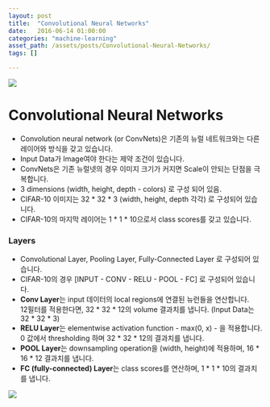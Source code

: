 ```yaml
---
layout: post
title:  "Convolutional Neural Networks"
date:   2016-06-14 01:00:00
categories: "machine-learning"
asset_path: /assets/posts/Convolutional-Neural-Networks/
tags: []

---
```


<div>
    <img src="{{ page.asset_path }}4ZSWD4L-e1436336191130.jpg" class="img-responsive img-rounded">
</div>

# Convolutional Neural Networks

* Convolution neural network (or ConvNets)은 기존의 뉴럴 네트워크와는 다른 레이어와 방식을 갖고 있습니다.
* Input Data가 Image여야 한다는 제약 조건이 있습니다.
* ConvNets은 기존 뉴럴넷의 경우 이미지 크기가 커지면 Scale이 안되는 단점을 극복합니다.
* 3 dimensions (width, height, depth - colors) 로 구성 되어 있음.
* CIFAR-10 이미지는 32 * 32 * 3 (width, height, depth 각각) 로 구성되어 있습니다.
* CIFAR-10의 마지막 레이어는 1 * 1 * 10으로서 class scores를 갖고 있습니다. 

### Layers

* Convolutional Layer, Pooling Layer, Fully-Connected Layer 로 구성되어 있습니다. 
* CIFAR-10의 경우  [INPUT - CONV - RELU - POOL - FC] 로 구성되어 있습니다.
* **Conv Layer**는 input 데이터의 local regions에 연결된 뉴런들을 연산합니다. <br>12필터를 적용한다면, 32 * 32 * 12의 volume 결과치를 냅니다. (Input Data는 32 * 32 * 3) 
* **RELU Layer**는 elementwise activation function - max(0, x) - 을 적용합니다. <br>0 값에서 thresholding 하며 32 * 32 * 12의 결과치를 냅니다. 
* **POOL Layer**는 downsampling operation을 (width, height)에 적용하며, 16 * 16 * 12 결과치를 냅니다.
* **FC (fully-connected) Layer**는 class scores를 연산하며, 1 * 1 * 10의 결과치를 냅니다.

<img src="{{ page.asset_path }}cnn.jpeg" class="img-responsive img-rounded">

  


[MNIST Website]: http://yann.lecun.com/exdb/mnist/